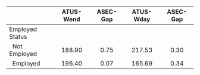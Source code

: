 
|                      |    ATUS-Wend |     ASEC-Gap |    ATUS-Wday |     ASEC-Gap |
| -------------------- | :----------: | :----------: | :----------: | :----------: |
| Employed Status      |              |              |              |              |
| &nbsp;&nbsp;Not Employed |       188.90 |         0.75 |       217.53 |         0.30 |
| &nbsp;&nbsp;Employed |       196.40 |         0.07 |       165.69 |         0.34 |

